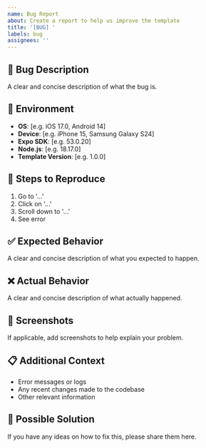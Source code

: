 ```yaml
---
name: Bug Report
about: Create a report to help us improve the template
title: '[BUG] '
labels: bug
assignees: ''
---
```


## 🐛 Bug Description
A clear and concise description of what the bug is.

## 📱 Environment
- **OS**: [e.g. iOS 17.0, Android 14]
- **Device**: [e.g. iPhone 15, Samsung Galaxy S24]
- **Expo SDK**: [e.g. 53.0.20]
- **Node.js**: [e.g. 18.17.0]
- **Template Version**: [e.g. 1.0.0]

## 🔄 Steps to Reproduce
1. Go to '...'
2. Click on '...'
3. Scroll down to '...'
4. See error

## ✅ Expected Behavior
A clear and concise description of what you expected to happen.

## ❌ Actual Behavior
A clear and concise description of what actually happened.

## 📸 Screenshots
If applicable, add screenshots to help explain your problem.

## 📋 Additional Context
- Error messages or logs
- Any recent changes made to the codebase
- Other relevant information

## 🔧 Possible Solution
If you have any ideas on how to fix this, please share them here.
